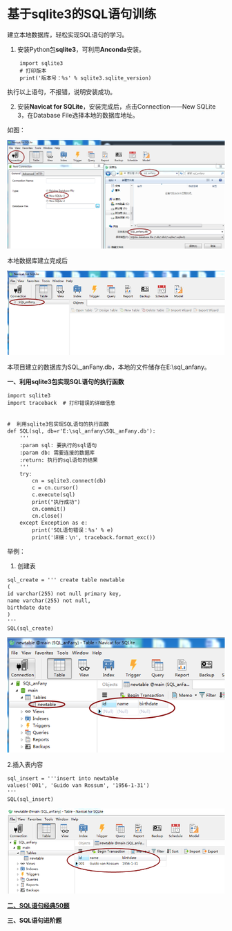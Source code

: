 # 基于sqlite3的SQL语句训练

建立本地数据库，轻松实现SQL语句的学习。

 1. 安装Python包**sqlite3**，可利用**Anconda**安装。
```
    import sqlite3
    # 打印版本
    print('版本号：%s' % sqlite3.sqlite_version)
```
执行以上语句，不报错，说明安装成功。
 

 2. 安装**Navicat for SQLite**，安装完成后，点击Connection——New SQLite 3，在Database File选择本地的数据库地址。
 
 如图：
 
 ![image](https://github.com/Anfany/Python3-Practice/blob/master/sqlite/db.png)
 
 本地数据库建立完成后
 
 ![image](https://github.com/Anfany/Python3-Practice/blob/master/sqlite/db1.png)
 
 
本项目建立的数据库为SQL_anFany.db，本地的文件储存在E:\sql_anfany。

**一、利用sqlite3包实现SQL语句的执行函数**

```
import sqlite3
import traceback  # 打印错误的详细信息


#  利用sqlite3包实现SQL语句的执行函数
def SQL(sql, db=r'E:\sql_anfany\SQL_anFany.db'):
    '''
    :param sql: 要执行的sql语句
    :param db: 需要连接的数据库
    :return: 执行的sql语句的结果
    '''
    try:
        cn = sqlite3.connect(db)
        c = cn.cursor()
        c.execute(sql)
        print("执行成功")
        cn.commit()
        cn.close()
    except Exception as e:
        print('SQL语句错误：%s' % e)
        print('详细：\n', traceback.format_exc())
```
举例：
1. 创建表
```
sql_create = ''' create table newtable
(
id varchar(255) not null primary key,
name varchar(255) not null,
birthdate date
)
'''
SQL(sql_create)
```

 ![image](https://github.com/Anfany/Python3-Practice/blob/master/sqlite/table.png)
 
2.插入表内容
```
sql_insert = '''insert into newtable
values('001', 'Guido van Rossum', '1956-1-31')
'''
SQL(sql_insert)
```
![image](https://github.com/Anfany/Python3-Practice/blob/master/sqlite/record.png)


**[二、SQL语句经典50题](https://github.com/Anfany/Python3-Practice/blob/master/sqlite/%E7%BB%8F%E5%85%B850.md)**

**三、SQL语句进阶题**
